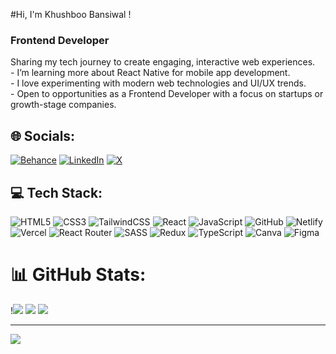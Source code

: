 
#Hi, I'm  Khushboo Bansiwal !
### Frontend Developer
<p> Sharing my tech journey to create engaging, interactive web experiences.<br>     - I’m learning more about React Native for mobile app development.<br>    - I love experimenting with modern web technologies and UI/UX trends.<br>    -  Open to opportunities as a Frontend Developer with a focus on startups or growth-stage companies.


 ## 🌐 Socials:
[![Behance](https://img.shields.io/badge/Behance-1769ff?logo=behance&logoColor=white)](https://behance.net/https://www.behance.net/khushboobansiwal) [![LinkedIn](https://img.shields.io/badge/LinkedIn-%230077B5.svg?logo=linkedin&logoColor=white)](https://linkedin.com/in/https://www.linkedin.com/in/khushboo-bansiwal-65991a174/) [![X](https://img.shields.io/badge/X-black.svg?logo=X&logoColor=white)](https://x.com/https://x.com/KhushbooBan) 

## 💻 Tech Stack:
![HTML5](https://img.shields.io/badge/html5-%23E34F26.svg?style=plastic&logo=html5&logoColor=white) ![CSS3](https://img.shields.io/badge/css3-%231572B6.svg?style=plastic&logo=css3&logoColor=white) 
![TailwindCSS](https://img.shields.io/badge/tailwindcss-%2338B2AC.svg?style=plastic&logo=tailwind-css&logoColor=white) 
 ![React](https://img.shields.io/badge/react-%2320232a.svg?style=plastic&logo=react&logoColor=%2361DAFB)
![JavaScript](https://img.shields.io/badge/javascript-%23323330.svg?style=plastic&logo=javascript&logoColor=%23F7DF1E) 
![GitHub](https://img.shields.io/badge/github-%23121011.svg?style=plastic&logo=github&logoColor=white) 
![Netlify](https://img.shields.io/badge/netlify-%23000000.svg?style=plastic&logo=netlify&logoColor=#00C7B7) ![Vercel](https://img.shields.io/badge/vercel-%23000000.svg?style=plastic&logo=vercel&logoColor=white)  ![React Router](https://img.shields.io/badge/React_Router-CA4245?style=plastic&logo=react-router&logoColor=white) ![SASS](https://img.shields.io/badge/SASS-hotpink.svg?style=plastic&logo=SASS&logoColor=white) ![Redux](https://img.shields.io/badge/redux-%23593d88.svg?style=plastic&logo=redux&logoColor=white) ![TypeScript](https://img.shields.io/badge/typescript-%23007ACC.svg?style=plastic&logo=typescript&logoColor=white) ![Canva](https://img.shields.io/badge/Canva-%2300C4CC.svg?style=plastic&logo=Canva&logoColor=white) ![Figma](https://img.shields.io/badge/figma-%23F24E1E.svg?style=plastic&logo=figma&logoColor=white) 
# 📊 GitHub Stats:
!![](https://github-readme-stats.vercel.app/api?username=KhushbooBansiwal&theme=radical&hide_border=false&include_all_commits=false&count_private=false) ![](https://github-readme-streak-stats.herokuapp.com/?user=KhushbooBansiwal&theme=radical&hide_border=false) ![](https://github-readme-stats.vercel.app/api/top-langs/?username=KhushbooBansiwal&theme=radical&hide_border=false&include_all_commits=false&count_private=false&layout=compact)   


---
[![](https://visitcount.itsvg.in/api?id=KhushbooBansiwal&icon=7&color=10)](https://visitcount.itsvg.in)




